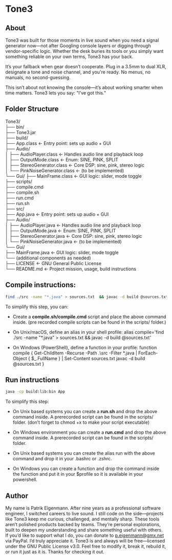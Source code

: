# Tone3

## About

Tone3 was built for those moments in live sound when you need a signal generator now—not after Googling console layers or digging through vendor-specific logic. Whether the desk buries its tools or you simply want something reliable on your own terms, Tone3 has your back.

It’s your fallback when gear doesn’t cooperate. Plug in a 3.5mm to dual XLR, designate a tone and noise channel, and you're ready. No menus, no manuals, no second-guessing.

This isn’t about not knowing the console—it’s about working smarter when time matters. Tone3 lets you say: "I’ve got this."

## Folder Structure

Tone3/  
├── bin/  
    ├── Tone3.jar  
├── build/  
    ├── App.class             ← Entry point: sets up audio + GUI  
    ├── Audio/  
    │    ├── AudioPlayer.class         ← Handles audio line and playback loop  
    │    ├── OutputMode.class          ← Enum: SINE, PINK, SPLIT  
    │    ├── StereoGenerator.class     ← Core DSP: sine, pink, stereo logic  
    │    └── PinkNoiseGenerator.class  ← (to be implemented)  
    └── Gui/
        ├── MainFrame.class           ← GUI logic: slider, mode toggle  
├── scripts/  
    ├── compile.cmd  
    ├── compile.sh  
    ├── run.cmd  
    ├── run.sh  
├── src/  
    ├── App.java             ← Entry point: sets up audio + GUI  
    ├── Audio/  
    │    ├── AudioPlayer.java         ← Handles audio line and playback loop  
    │    ├── OutputMode.java          ← Enum: SINE, PINK, SPLIT  
    │    ├── StereoGenerator.java     ← Core DSP: sine, pink, stereo logic  
    │    └── PinkNoiseGenerator.java  ← (to be implemented)  
    └── Gui/  
        ├── MainFrame.java           ← GUI logic: slider, mode toggle  
        └── (additional components as needed)  
├── LICENSE                  ← GNU General Public License  
└── README.md                ← Project mission, usage, build instructions  

## Compile instructions:

```bash
find ./src -name "*.java" > sources.txt  && javac -d build @sources.txt
```

To simplify this step, you can:

- Create a **compile.sh/compile.cmd** script and place the above command inside. (pre recorded compile scripts can be found in the scripts/ folder.)

- On Unix/macOS, define an alias in your shell profile:
    alias compile='find ./src -name "*.java" > sources.txt  && javac -d build @sources.txt'

- On Windows (PowerShell), define a function in your profile:
    function compile { Get-ChildItem -Recurse -Path .\src -Filter *.java | ForEach-Object { $_.FullName } | Set-Content sources.txt  javac -d build @sources.txt }

## Run instructions

```bash
java -cp build:lib:bin App
```

To simplify this step:

- On Unix based systems you can create a **run.sh** and drop the above command inside. A prerecorded script can be found in the scripts/ folder. (don’t forget to chmod +x to make your script executable)

- On Windows environment you can create a **run.cmd** and drop the above command inside. A prerecorded script can be found in the scripts/ folder.

- On Unix based systems you can create the alias run with the above command and drop it in your .bashrc or .zshrc.

- On Windows you can create a function and drop the command inside the function and put it in your $profile so it is available in your powershell.

## Author

My name is Patrik Eigenmann. After nine years as a professional software engineer, I switched careers to live sound. I still code on the side—projects like Tone3 keep me curious, challenged, and mentally sharp.
These tools aren’t polished products backed by teams. They’re personal explorations, built to deepen my understanding and share something useful with others. If you’d like to support what I do, you can donate to p.eigenmann@gmx.net via PayPal. I’d truly appreciate it.
Tone3 is and always will be free—licensed under the GNU Public License v3.0. Feel free to modify it, break it, rebuild it, or run it just as it is. Thanks for checking it out.

